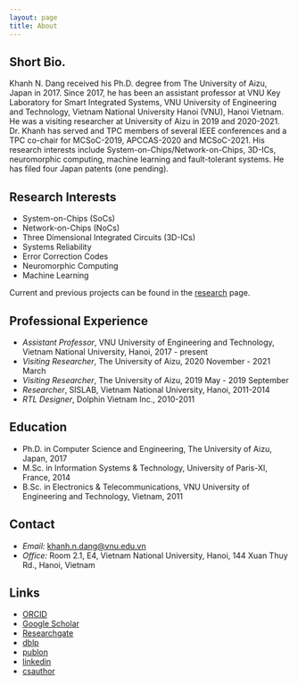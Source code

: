 ```yaml
---
layout: page
title: About 
---
```


## Short Bio.

Khanh N. Dang received his Ph.D. degree from The University of Aizu, Japan in 2017.  Since 2017, he has been an assistant professor at VNU Key Laboratory for Smart Integrated Systems, VNU University of Engineering and Technology, Vietnam National University Hanoi (VNU), Hanoi Vietnam. He was a visiting researcher at University of Aizu in 2019 and 2020-2021. Dr. Khanh has served and TPC members of several IEEE conferences and a TPC co-chair for MCSoC-2019, APCCAS-2020 and MCSoC-2021.  His research interests include System-on-Chips/Network-on-Chips, 3D-ICs, neuromorphic computing, machine learning and fault-tolerant systems.  He has filed four Japan patents (one pending).


## Research Interests


- System-on-Chips (SoCs)
- Network-on-Chips (NoCs)
- Three Dimensional Integrated Circuits (3D-ICs)
- Systems Reliability
- Error Correction Codes
- Neuromorphic Computing
- Machine Learning

Current and previous projects can be found in the [research](./research) page.


## Professional Experience
- *Assistant Professor*, VNU University of Engineering and Technology, Vietnam National University, Hanoi, 2017 - present
- *Visiting Researcher*, The University of Aizu, 2020 November - 2021 March
- *Visiting Researcher*, The University of Aizu, 2019 May - 2019 September
- *Researcher*, SISLAB, Vietnam National University, Hanoi, 2011-2014
- *RTL Designer*, Dolphin Vietnam Inc., 2010-2011

## Education
- Ph.D. in Computer Science and Engineering, The University of Aizu, Japan, 2017
- M.Sc. in Information Systems & Technology, University of Paris-XI, France,  2014
- B.Sc. in Electronics & Telecommunications, VNU University of Engineering and Technology, Vietnam, 2011

## Contact
- *Email:* [khanh.n.dang@vnu.edu.vn](mailto:khanh.n.dang@vnu.edu.vn)
- *Office:* Room 2.1, E4, Vietnam National University, Hanoi, 144 Xuan Thuy Rd., Hanoi,  Vietnam  


## Links

- [ORCID](https://orcid.org/0000-0001-6702-3870)
- [Google Scholar](https://scholar.google.com.vn/citations?user=mQbqkUMAAAAJ) 
- [Researchgate](https://www.researchgate.net/profile/Khanh-Dang-16)
- [dblp](https://dblp.uni-trier.de/pid/184/5348.html)
- [publon](https://publons.com/researcher/3564843)
- [linkedin](https://www.linkedin.com/in/dnk0904/)
- [csauthor](https://www.csauthors.net/khanh-n-dang/)